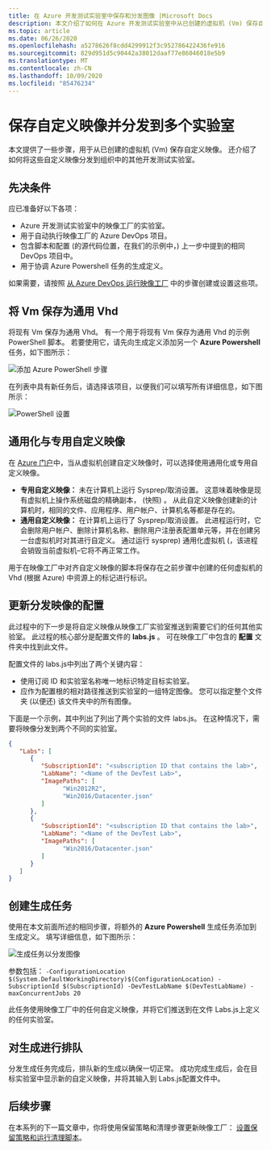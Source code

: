 ```yaml
---
title: 在 Azure 开发测试实验室中保存和分发图像 |Microsoft Docs
description: 本文介绍了如何在 Azure 开发测试实验室中从已创建的虚拟机 (Vm) 保存自定义映像。
ms.topic: article
ms.date: 06/26/2020
ms.openlocfilehash: a5278626f8cdd4299912f3c952786422436fe916
ms.sourcegitcommit: 829d951d5c90442a38012daaf77e86046018e5b9
ms.translationtype: MT
ms.contentlocale: zh-CN
ms.lasthandoff: 10/09/2020
ms.locfileid: "85476234"
---
```

# <a name="save-custom-images-and-distribute-to-multiple-labs"></a>保存自定义映像并分发到多个实验室
本文提供了一些步骤，用于从已创建的虚拟机 (Vm) 保存自定义映像。 还介绍了如何将这些自定义映像分发到组织中的其他开发测试实验室。

## <a name="prerequisites"></a>先决条件
应已准备好以下各项：

- Azure 开发测试实验室中的映像工厂的实验室。
- 用于自动执行映像工厂的 Azure DevOps 项目。
- 包含脚本和配置 (的源代码位置，在我们的示例中，) 上一步中提到的相同 DevOps 项目中。
- 用于协调 Azure Powershell 任务的生成定义。

如果需要，请按照 [从 Azure DevOps 运行映像工厂](image-factory-set-up-devops-lab.md) 中的步骤创建或设置这些项。 

## <a name="save-vms-as-generalized-vhds"></a>将 Vm 保存为通用 Vhd
将现有 Vm 保存为通用 Vhd。  有一个用于将现有 Vm 保存为通用 Vhd 的示例 PowerShell 脚本。 若要使用它，请先向生成定义添加另一个 **Azure Powershell** 任务，如下图所示：

![添加 Azure PowerShell 步骤](./media/save-distribute-custom-images/powershell-step.png)

在列表中具有新任务后，请选择该项目，以便我们可以填写所有详细信息，如下图所示： 

![PowerShell 设置](./media/save-distribute-custom-images/powershell-settings.png)


## <a name="generalized-vs-specialized-custom-images"></a>通用化与专用自定义映像
在 [Azure 门户](https://portal.azure.com)中，当从虚拟机创建自定义映像时，可以选择使用通用化或专用自定义映像。

- **专用自定义映像：** 未在计算机上运行 Sysprep/取消设置。 这意味着映像是现有虚拟机上操作系统磁盘的精确副本， (快照) 。  从此自定义映像创建新的计算机时，相同的文件、应用程序、用户帐户、计算机名等都是存在的。
- **通用自定义映像：** 在计算机上运行了 Sysprep/取消设置。  此进程运行时，它会删除用户帐户、删除计算机名称、删除用户注册表配置单元等，并在创建另一台虚拟机时对其进行自定义。  通过运行 sysprep) 通用化虚拟机 (，该进程会销毁当前虚拟机–它将不再正常工作。

用于在映像工厂中对齐自定义映像的脚本将保存在之前步骤中创建的任何虚拟机的 Vhd (根据 Azure) 中资源上的标记进行标识。

## <a name="update-configuration-for-distributing-images"></a>更新分发映像的配置
此过程中的下一步是将自定义映像从映像工厂实验室推送到需要它们的任何其他实验室。 此过程的核心部分是配置文件的 **labs.js** 。 可在映像工厂中包含的 **配置** 文件夹中找到此文件。

配置文件的 labs.js中列出了两个关键内容：

- 使用订阅 ID 和实验室名称唯一地标识特定目标实验室。
- 应作为配置根的相对路径推送到实验室的一组特定图像。 您可以指定整个文件夹 (以便还) 该文件夹中的所有图像。

下面是一个示例，其中列出了列出了两个实验的文件 labs.js。 在这种情况下，需要将映像分发到两个不同的实验室。

```json
{
   "Labs": [
      {
         "SubscriptionId": "<subscription ID that contains the lab>",
         "LabName": "<Name of the DevTest Lab>",
         "ImagePaths": [
               "Win2012R2",
               "Win2016/Datacenter.json"
         ]
      },
      {
         "SubscriptionId": "<subscription ID that contains the lab>",
         "LabName": "<Name of the DevTest Lab>",
         "ImagePaths": [
               "Win2016/Datacenter.json"
         ]
      }
   ]
}
```

## <a name="create-a-build-task"></a>创建生成任务
使用在本文前面所述的相同步骤，将额外的 **Azure Powershell** 生成任务添加到生成定义。 填写详细信息，如下图所示： 

![生成任务以分发图像](./media/save-distribute-custom-images/second-build-task-powershell.png)

参数包括： `-ConfigurationLocation $(System.DefaultWorkingDirectory)$(ConfigurationLocation) -SubscriptionId $(SubscriptionId) -DevTestLabName $(DevTestLabName) -maxConcurrentJobs 20`

此任务使用映像工厂中的任何自定义映像，并将它们推送到在文件 Labs.js上定义的任何实验室。

## <a name="queue-the-build"></a>对生成进行排队
分发生成任务完成后，排队新的生成以确保一切正常。 成功完成生成后，会在目标实验室中显示新的自定义映像，并将其输入到 Labs.js配置文件中。

## <a name="next-steps"></a>后续步骤
在本系列的下一篇文章中，你将使用保留策略和清理步骤更新映像工厂： [设置保留策略和运行清理脚本](image-factory-set-retention-policy-cleanup.md)。
